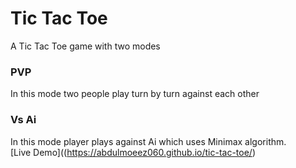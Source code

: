 # Tic Tac Toe
A Tic Tac Toe game with two modes
 
### PVP
 In this mode two people play turn by turn against each other
### Vs Ai
In this mode player plays against Ai which uses Minimax algorithm.  
[Live Demo]((https://abdulmoeez060.github.io/tic-tac-toe/)
